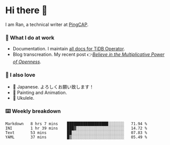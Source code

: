 # Hi there 👋

I am Ran, a technical writer at [PingCAP](https://pingcap.com/).

### 📝 What I do at work

- Documentation. I maintain [all docs for TiDB Operator](https://github.com/pingcap/docs-tidb-operator).
- Blog transcreation. My recent post 👉[*Believe in the Multiplicative Power of Openness*](https://pingcap.com/blog/believe-in-the-multiplicative-power-of-openness-open-source-community).

### 🤠 I also love

- 💬 Japanese. よろしくお願い致します！ 
- 🎨 Painting and Animation. 
- 🎸 Ukulele.

### ⌨️ Weekly breakdown

<!--START_SECTION:waka-->
```text
Markdown   8 hrs 7 mins    ██████████████████░░░░░░░   71.94 % 
INI        1 hr 39 mins    ███▓░░░░░░░░░░░░░░░░░░░░░   14.72 % 
Text       53 mins         ██░░░░░░░░░░░░░░░░░░░░░░░   07.83 % 
YAML       37 mins         █▒░░░░░░░░░░░░░░░░░░░░░░░   05.49 % 
```
<!--END_SECTION:waka-->
